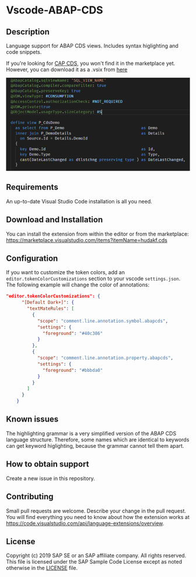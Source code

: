 # Vscode-ABAP-CDS


## Description

Language support for ABAP CDS views. Includes syntax higlighting and code snippets.

If you're looking for [CAP CDS](https://github.wdf.sap.corp/pages/cap/cds/), you won't find it in the marketplace yet. However, you can download it as a .vsix from [here](https://tools.hana.ondemand.com/#hanatools)

![sample screenshot](screenshot.png)

## Requirements

An up-to-date Visual Studio Code installation is all you need.

## Download and Installation

You can install the extension from within the editor or from the marketplace:
https://marketplace.visualstudio.com/items?itemName=hudakf.cds

## Configuration

If you want to customize the token colors, add an `editor.tokenColorCustomizations` section to your vscode `settings.json`. The following example will change the color of annotations:

```json
"editor.tokenColorCustomizations": {
      "[Default Dark+]": {
        "textMateRules": [
          {
            "scope": "comment.line.annotation.symbol.abapcds",
            "settings": {
              "foreground": "#40c386"
            }
          },
          {
            "scope": "comment.line.annotation.property.abapcds",
            "settings": {
              "foreground": "#bbbda0"
            }
          }
        ]
      }
    }
```

## Known issues

The highlighting grammar is a very simplified version of the ABAP CDS language structure. Therefore, some names which are identical to keywords can get keyword higlighting, because the grammar cannot tell them apart.

## How to obtain support

Create a new issue in this repository.

## Contributing

Small pull requests are welcome. Describe your change in the pull request. You will find everything you need to know about how the extension works at https://code.visualstudio.com/api/language-extensions/overview.

## License

Copyright (c) 2019 SAP SE or an SAP affiliate company. All rights reserved.
This file is licensed under the SAP Sample Code License except as noted otherwise in the [LICENSE](license.md) file.
